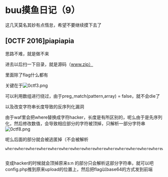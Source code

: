 # buu摸鱼日记（9）

这几天莫名其妙有点惰怠，希望不要继续摸下去了

## [0CTF 2016]piapiapia

思路不难，就是做不来

进去以后扫一下目录，就是源码（www.zip）

里面除了flag什么都有

关键在于![0ctf3.png](http://www.yqxiaojunjie.com/usr/uploads/2016/03/669185281.png)

可以利用数组进行绕过，由于preg_match(pattern,array) = false，就不会die了



以及改变字符串长度导致的反序列化漏洞

由于waf里会把where替换成字符hacker，长度是有所区别的，呢么由于是先序列化，然后修改数值，会导致相应部分的字符被顶掉，只解析一部分字符串![0ctf8.png](http://www.yqxiaojunjie.com/usr/uploads/2016/03/3969383507.png)

呢么后面的部分就会被逃匿掉（不会被解析

```
wherewherewherewherewherewherewherewherewherewherewherewherewherewherewherewherewherewherewherewherewherewherewherewherewherewherewherewherewherewherewherewherewherewhere";}s:5:"photo";s:10:"config.php";}


```

变成hacker的时候就会顶掉原来s:n 的部分只会解析这部分字符串，就可以吧config.php推到原来upload的位置上，然后把flag以base64的方式发到前端

